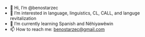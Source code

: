 - 👋 Hi, I’m @benostarzec
- 👀 I’m interested in language, linguistics, CL, CALL, and languge revitalization
- 🌱 I’m currently learning Spanish and Nêhiyawêwin
- 📫 How to reach me: benostarzec@gmail.com

<!---
benostarzec/benostarzec is a ✨ special ✨ repository because its `README.md` (this file) appears on your GitHub profile.
You can click the Preview link to take a look at your changes.
--->
